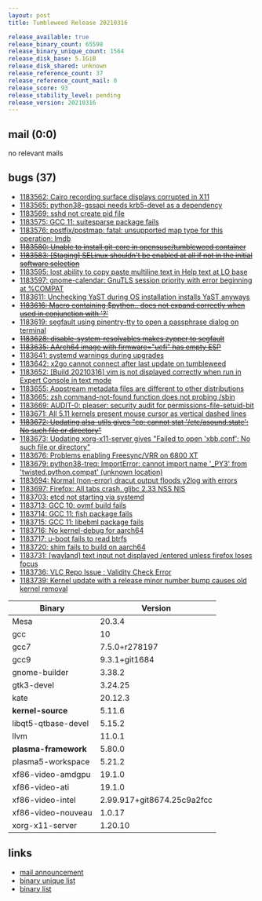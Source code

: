 ```yaml
---
layout: post
title: Tumbleweed Release 20210316

release_available: true
release_binary_count: 65598
release_binary_unique_count: 1564
release_disk_base: 5.1GiB
release_disk_shared: unknown
release_reference_count: 37
release_reference_count_mail: 0
release_score: 93
release_stability_level: pending
release_version: 20210316
---
```


## mail (0:0)

no relevant mails

## bugs (37)

<!--more-->

- [1183562: Cairo recording surface displays corrupted in X11](https://bugzilla.opensuse.org/show_bug.cgi?id=1183562)
- [1183565: python38-gssapi needs krb5-devel as a dependency](https://bugzilla.opensuse.org/show_bug.cgi?id=1183565)
- [1183569: sshd not create pid file](https://bugzilla.opensuse.org/show_bug.cgi?id=1183569)
- [1183575: GCC 11: suitesparse package fails](https://bugzilla.opensuse.org/show_bug.cgi?id=1183575)
- [1183576: postfix/postmap: fatal: unsupported map type for this operation: lmdb](https://bugzilla.opensuse.org/show_bug.cgi?id=1183576)
- ~~[1183580: Unable to install git-core in opensuse/tumbleweed container](https://bugzilla.opensuse.org/show_bug.cgi?id=1183580)~~
- ~~[1183583: \[Staging\] SELinux shouldn't be enabled at all if not in the initial software selection](https://bugzilla.opensuse.org/show_bug.cgi?id=1183583)~~
- [1183595: lost ability to copy paste multiline text in Help text at LO base](https://bugzilla.opensuse.org/show_bug.cgi?id=1183595)
- [1183597: gnome-calendar: GnuTLS session priority with error beginning at %COMPAT](https://bugzilla.opensuse.org/show_bug.cgi?id=1183597)
- [1183611: Unchecking YaST during OS installation installs YaST anyways](https://bugzilla.opensuse.org/show_bug.cgi?id=1183611)
- ~~[1183616: Macro containing $python..  does not expand correctly when used in conjunction with '?'](https://bugzilla.opensuse.org/show_bug.cgi?id=1183616)~~
- [1183619: segfault using pinentry-tty to open a passphrase dialog on terminal](https://bugzilla.opensuse.org/show_bug.cgi?id=1183619)
- ~~[1183628: disable-system-resolvables makes zypper to segfault](https://bugzilla.opensuse.org/show_bug.cgi?id=1183628)~~
- ~~[1183635: AArch64 image with firmware="uefi" has empty ESP](https://bugzilla.opensuse.org/show_bug.cgi?id=1183635)~~
- [1183641: systemd warnings during upgrades](https://bugzilla.opensuse.org/show_bug.cgi?id=1183641)
- [1183642: x2go cannot connect after last update on tumbleweed](https://bugzilla.opensuse.org/show_bug.cgi?id=1183642)
- [1183652: \[Build 20210316\] vim is not displayed correctly when run in Expert Console in text mode](https://bugzilla.opensuse.org/show_bug.cgi?id=1183652)
- [1183655: Appstream metadata files are different to other distributions](https://bugzilla.opensuse.org/show_bug.cgi?id=1183655)
- [1183665: zsh command-not-found function does not probing /sbin](https://bugzilla.opensuse.org/show_bug.cgi?id=1183665)
- [1183669: AUDIT-0: pleaser: security audit for permissions-file-setuid-bit](https://bugzilla.opensuse.org/show_bug.cgi?id=1183669)
- [1183671: All 5.11 kernels present mouse cursor as vertical dashed lines](https://bugzilla.opensuse.org/show_bug.cgi?id=1183671)
- ~~[1183672: Updating alsa-utils gives "cp: cannot stat '/etc/asound.state': No such file or directory"](https://bugzilla.opensuse.org/show_bug.cgi?id=1183672)~~
- [1183673: Updating xorg-x11-server gives "Failed to open 'xbb.conf': No such file or directory"](https://bugzilla.opensuse.org/show_bug.cgi?id=1183673)
- [1183676: Problems enabling Freesync/VRR on 6800 XT](https://bugzilla.opensuse.org/show_bug.cgi?id=1183676)
- [1183679: python38-treq: ImportError: cannot import name '_PY3' from 'twisted.python.compat' (unknown location)](https://bugzilla.opensuse.org/show_bug.cgi?id=1183679)
- [1183694: Normal (non-error) dracut output floods y2log with errors](https://bugzilla.opensuse.org/show_bug.cgi?id=1183694)
- [1183697: Firefox: All tabs crash. glibc 2.33 NSS NIS](https://bugzilla.opensuse.org/show_bug.cgi?id=1183697)
- [1183703: etcd not starting via systemd](https://bugzilla.opensuse.org/show_bug.cgi?id=1183703)
- [1183713: GCC 10: ovmf build fails](https://bugzilla.opensuse.org/show_bug.cgi?id=1183713)
- [1183714: GCC 11: fish package fails](https://bugzilla.opensuse.org/show_bug.cgi?id=1183714)
- [1183715: GCC 11: libebml package fails](https://bugzilla.opensuse.org/show_bug.cgi?id=1183715)
- [1183716: No kernel-debug for aarch64](https://bugzilla.opensuse.org/show_bug.cgi?id=1183716)
- [1183717: u-boot fails to read btrfs](https://bugzilla.opensuse.org/show_bug.cgi?id=1183717)
- [1183720: shim fails to build on aarch64](https://bugzilla.opensuse.org/show_bug.cgi?id=1183720)
- [1183731: \[wayland\] text input not displayed /entered  unless firefox loses focus](https://bugzilla.opensuse.org/show_bug.cgi?id=1183731)
- [1183736: VLC Repo Issue : Validity Check Error](https://bugzilla.opensuse.org/show_bug.cgi?id=1183736)
- [1183739: Kernel update with a release minor number bump causes old kernel removal](https://bugzilla.opensuse.org/show_bug.cgi?id=1183739)

Binary | Version
--- | ---
Mesa | 20.3.4
gcc | 10
gcc7 | 7.5.0+r278197
gcc9 | 9.3.1+git1684
gnome-builder | 3.38.2
gtk3-devel | 3.24.25
kate | 20.12.3
**kernel-source** | 5.11.6
libqt5-qtbase-devel | 5.15.2
llvm | 11.0.1
**plasma-framework** | 5.80.0
plasma5-workspace | 5.21.2
xf86-video-amdgpu | 19.1.0
xf86-video-ati | 19.1.0
xf86-video-intel | 2.99.917+git8674.25c9a2fcc
xf86-video-nouveau | 1.0.17
xorg-x11-server | 1.20.10

## links

- [mail announcement](https://github.com/boombatower/tumbleweed-review/issues/10)
- [binary unique list](http://download.opensuse.org/history/20210316/rpm.unique.list)
- [binary list](http://download.opensuse.org/history/20210316/rpm.list)
